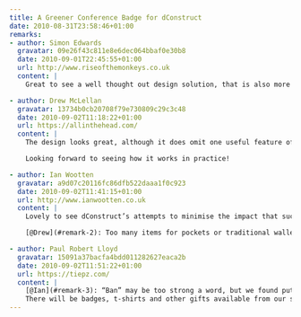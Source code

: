```yaml
---
title: A Greener Conference Badge for dConstruct
date: 2010-08-31T23:58:46+01:00
remarks:
- author: Simon Edwards
  gravatar: 09e26f43c811e8e6dec064bbaf0e30b8
  date: 2010-09-01T22:45:55+01:00
  url: http://www.riseofthemonkeys.co.uk
  content: |
    Great to see a well thought out design solution, that is also more environmentally friendly too.

- author: Drew McLellan
  gravatar: 13734b0cb20708f79e730809c29c3c48
  date: 2010-09-02T11:18:22+01:00
  url: https://allinthehead.com/
  content: |
    The design looks great, although it does omit one useful feature of the plastic wallet - the ability to store various business cards/stickers/wotnot that you inevitably pick up through the course of the day.

    Looking forward to seeing how it works in practice!

- author: Ian Wootten
  gravatar: a9d07c20116fc86dfb522daaa1f0c923
  date: 2010-09-02T11:41:15+01:00
  url: http://www.ianwootten.co.uk
  content: |
    Lovely to see dConstruct’s attempts to minimise the impact that such an event has on the environment. Does banning swag bags mean banning all swag at the event too?

    [@Drew](#remark-2): Too many items for pockets or traditional wallets?

- author: Paul Robert Lloyd
  gravatar: 15091a37bacfa4bdd011282627eaca2b
  date: 2010-09-02T11:51:22+01:00
  url: https://tiepz.com/
  content: |
    [@Ian](#remark-3): “Ban” may be too strong a word, but we found putting hundreds of swag bags together more hassle than it was worth (in addition to it being a wasteful enterprise).
    There will be badges, t-shirts and other gifts available from our sponsors stands, but these are for you to pick-up rather than be forced upon you.
---
```

